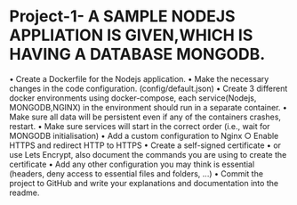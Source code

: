 # Project-1- A SAMPLE NODEJS APPLIATION IS GIVEN,WHICH IS HAVING A DATABASE MONGODB.
•	Create a Dockerfile for the Nodejs application.
•	Make the necessary changes in the code configuration. (config/default.json)
•	Create 3 different docker environments using docker-compose, each service(Nodejs, MONGODB,NGINX) in the environment should run in a separate container.
•	Make sure all data will be persistent even if any of the containers crashes, restart.
•	Make sure services will start in the correct order (i.e., wait for MONGODB initialisation)
•	Add a custom configuration to Nginx ○ Enable HTTPS and redirect HTTP to HTTPS
•	Create a self-signed certificate
•	or use Lets Encrypt, also document the commands you are using to create the certificate
•	Add any other configuration you may think is essential (headers, deny access to essential files and folders, ...)
•	Commit the project to GitHub and write your explanations and documentation into the readme.
